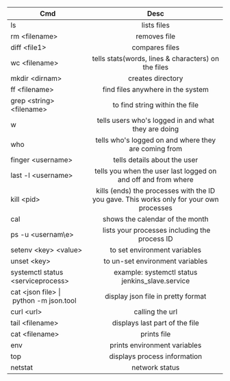 | Cmd        | Desc|
| ------------- |:-------------:|           
|ls|lists files|
|rm \<filename\>|removes file|
|diff \<file1\> <file2>|compares files|
|wc \<filename\> |tells stats(words, lines & characters) on the files|
|mkdir \<dirnam\>|creates directory|pwd|tells where you are|
|ff \<filename\>|find files anywhere in the system|
|grep \<string\> \<filename\>|to find string within the file|
|w|tells users who's logged in and what they are doing|
|who|tells who's logged on and where they are coming from|
|finger \<username\>|tells details about the user|
|last -l \<username\>|tells you when the user last logged on and off and from where|
|kill \<pid\>|kills (ends) the processes with the ID you gave. This works only for your own processes|date|shows the current date and time|
|cal|shows the calendar of the month|
|ps -u \<usernam\e>| lists your processes including the process ID|
|setenv \<key\> \<value\>|to set environment variables|
|unset \<key\>|to un-set environment variables|
|systemctl status \<serviceprocess\>|example: systemctl status jenkins_slave.service|
|cat \<json file\> \| python -m json.tool| display json file in pretty format|
|curl \<url\>|calling the url|
|tail \<filename\>|displays last part of the file|
|cat \<filename\>|prints file|
|env|prints environment variables|
|top|displays process information|
|netstat|network status




